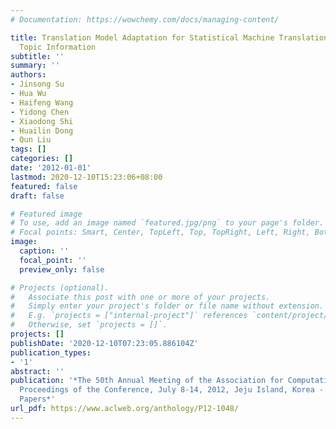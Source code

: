 ```yaml
---
# Documentation: https://wowchemy.com/docs/managing-content/

title: Translation Model Adaptation for Statistical Machine Translation with Monolingual
  Topic Information
subtitle: ''
summary: ''
authors:
- Jinsong Su
- Hua Wu
- Haifeng Wang
- Yidong Chen
- Xiaodong Shi
- Huailin Dong
- Qun Liu
tags: []
categories: []
date: '2012-01-01'
lastmod: 2020-12-10T15:23:06+08:00
featured: false
draft: false

# Featured image
# To use, add an image named `featured.jpg/png` to your page's folder.
# Focal points: Smart, Center, TopLeft, Top, TopRight, Left, Right, BottomLeft, Bottom, BottomRight.
image:
  caption: ''
  focal_point: ''
  preview_only: false

# Projects (optional).
#   Associate this post with one or more of your projects.
#   Simply enter your project's folder or file name without extension.
#   E.g. `projects = ["internal-project"]` references `content/project/deep-learning/index.md`.
#   Otherwise, set `projects = []`.
projects: []
publishDate: '2020-12-10T07:23:05.886104Z'
publication_types:
- '1'
abstract: ''
publication: '*The 50th Annual Meeting of the Association for Computational Linguistics,
  Proceedings of the Conference, July 8-14, 2012, Jeju Island, Korea - Volume 1: Long
  Papers*'
url_pdf: https://www.aclweb.org/anthology/P12-1048/
---
```

